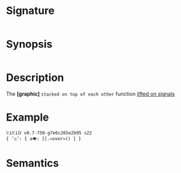 # Signature
```vikid-signature
```

# Synopsis
```vikid-synopsis
```

# Description
The __[graphic]__ `stacked on top of each other` function [lifted on signals](/refman/concepts/pure_functions)

# Example
```vikid-script
𝕍i𝕂i𝔻 v0.7-750-g7e6c265e2b95 s22
{ ‘⌂’: { a👁: [].«over»() } }
```



# Semantics